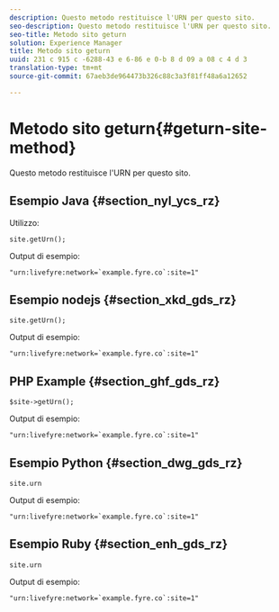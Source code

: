 ```yaml
---
description: Questo metodo restituisce l'URN per questo sito.
seo-description: Questo metodo restituisce l'URN per questo sito.
seo-title: Metodo sito geturn
solution: Experience Manager
title: Metodo sito geturn
uuid: 231 c 915 c -6288-43 e 6-86 e 0-b 8 d 09 a 08 c 4 d 3
translation-type: tm+mt
source-git-commit: 67aeb3de964473b326c88c3a3f81ff48a6a12652

---
```



# Metodo sito geturn{#geturn-site-method}

Questo metodo restituisce l'URN per questo sito.

## Esempio Java {#section_nyl_ycs_rz}

Utilizzo:

```
site.getUrn();
```

Output di esempio:

```
"urn:livefyre:network=`example.fyre.co`:site=1" 
```

## Esempio nodejs {#section_xkd_gds_rz}

```
site.getUrn(); 
```

Output di esempio:

```
"urn:livefyre:network=`example.fyre.co`:site=1" 
```

## PHP Example {#section_ghf_gds_rz}

```
$site->getUrn(); 
```

Output di esempio:

```
"urn:livefyre:network=`example.fyre.co`:site=1" 
```

## Esempio Python {#section_dwg_gds_rz}

```
site.urn 
```

Output di esempio:

```
"urn:livefyre:network=`example.fyre.co`:site=1" 
```

## Esempio Ruby {#section_enh_gds_rz}

```
site.urn 
```

Output di esempio:

```
"urn:livefyre:network=`example.fyre.co`:site=1"
```

